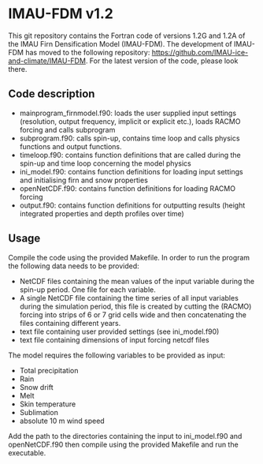 # IMAU-FDM v1.2
This git repository contains the Fortran code of versions 1.2G and 1.2A of the IMAU Firn Densification Model (IMAU-FDM). The development of IMAU-FDM has moved to the following repository: https://github.com/IMAU-ice-and-climate/IMAU-FDM. For the latest version of the code, please look there.

## Code description

* mainprogram_firnmodel.f90: loads the user supplied input settings (resolution, output frequency, implicit or explicit etc.), loads RACMO forcing and calls subprogram
* subprogram.f90: calls spin-up, contains time loop and calls physics functions and output functions.
* timeloop.f90: contains function definitions that are called during the spin-up and time loop concerning the model physics
* ini_model.f90: contains function definitions for loading input settings and initialising firn and snow properties
* openNetCDF.f90: contains function definitions for loading RACMO forcing
* output.f90: contains function definitions for outputting results (height integrated properties and depth profiles over time)

## Usage

Compile the code using the provided Makefile. In order to run the program the following data needs to be provided:

* NetCDF files containing the mean values of the input variable during the spin-up period. One file for each variable.
* A single NetCDF file containing the time series of all input variables during the simulation period, this file is created by cutting the (RACMO) forcing into strips of 6 or 7 grid cells wide and then concatenating the files containing different years.
* text file containing user provided settings (see ini_model.f90)
* text file containing dimensions of input forcing netcdf files

The model requires the following variables to be provided as input:
* Total precipitation
* Rain
* Snow drift
* Melt
* Skin temperature
* Sublimation
* absolute 10 m wind speed

Add the path to the directories containing the input to ini_model.f90 and openNetCDF.f90 then compile using the provided Makefile and run the executable.
